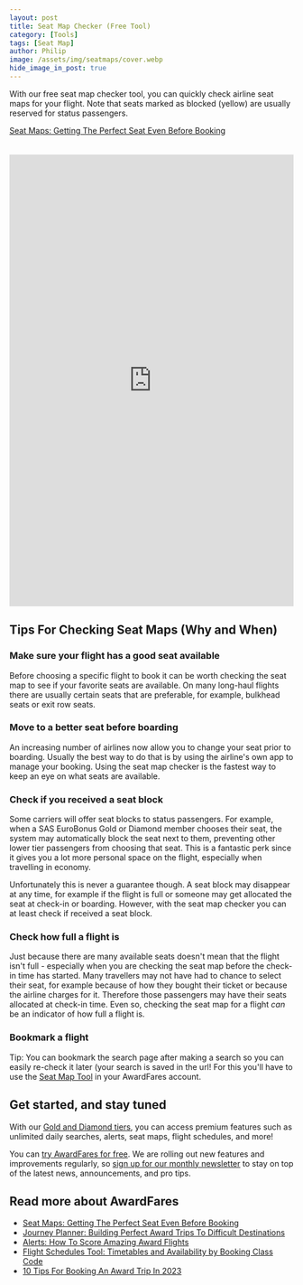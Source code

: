 ```yaml
---
layout: post
title: Seat Map Checker (Free Tool)
category: [Tools]
tags: [Seat Map]
author: Philip
image: /assets/img/seatmaps/cover.webp
hide_image_in_post: true
---
```


With our free seat map checker tool, you can quickly check airline seat maps for your flight. Note that seats marked as blocked (yellow) are usually reserved for status passengers.

[Seat Maps: Getting The Perfect Seat Even Before Booking](https://blog.awardfares.com/seatmaps-guide/)

<iframe src="http://localhost:3000/seats-blog" frameBorder="0" width="100%" height="800px" style="margin-top: 20px"></iframe>

## Tips For Checking Seat Maps (Why and When)

### Make sure your flight has a good seat available

Before choosing a specific flight to book it can be worth checking the seat map to see if your favorite seats are available. On many long-haul flights there are usually certain seats that are preferable, for example, bulkhead seats or exit row seats.

### Move to a better seat before boarding

An increasing number of airlines now allow you to change your seat prior to boarding. Usually the best way to do that is by using the airline's own app to manage your booking. Using the seat map checker is the fastest way to keep an eye on what seats are available.

### Check if you received a seat block

Some carriers will offer seat blocks to status passengers. For example, when a SAS EuroBonus Gold or Diamond member chooses their seat, the system may automatically block the seat next to them, preventing other lower tier passengers from choosing that seat. This is a fantastic perk since it gives you a lot more personal space on the flight, especially when travelling in economy.

Unfortunately this is never a guarantee though. A seat block may disappear at any time, for example if the flight is full or someone may get allocated the seat at check-in or boarding. However, with the seat map checker you can at least check if received a seat block.

### Check how full a flight is

Just because there are many available seats doesn't mean that the flight isn't full - especially when you are checking the seat map before the check-in time has started. Many travellers may not have had to chance to select their seat, for example because of how they bought their ticket or because the airline charges for it. Therefore those passengers may have their seats allocated at check-in time. Even so, checking the seat map for a flight _can_ be an indicator of how full a flight is.

### Bookmark a flight

Tip: You can bookmark the search page after making a search so you can easily re-check it later (your search is saved in the url! For this you'll have to use the [Seat Map Tool](https://awardfares.com/seats) in your AwardFares account.

## Get started, and stay tuned

With our [Gold and Diamond tiers](https://awardfares.com/pricing), you can access premium features such as unlimited daily searches, alerts, seat maps, flight schedules, and more!

You can [try AwardFares for free](https://awardfares.com/). We are rolling out new features and improvements regularly, so [sign up for our monthly newsletter](https://awardfares.com/newsletter) to stay on top of the latest news, announcements, and pro tips.

## Read more about AwardFares

- [Seat Maps: Getting The Perfect Seat Even Before Booking](https://blog.awardfares.com/seatmaps-guide/)
- [Journey Planner: Building Perfect Award Trips To Difficult Destinations](https://blog.awardfares.com/journey-planner/)
- [Alerts: How To Score Amazing Award Flights](https://blog.awardfares.com/alerts/)
- [Flight Schedules Tool: Timetables and Availability by Booking Class Code](https://blog.awardfares.com/flight-schedules/)
- [10 Tips For Booking An Award Trip In 2023](https://blog.awardfares.com/award-trip-tips/)
